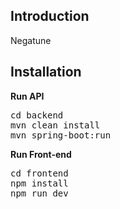 
<!-- <div align="center"><img width="706" alt="Logo" src="https://github.com/AKflower/Shub/assets/89245858/7ec7c235-6372-49df-baf5-91d89ed1b029"></div> -->

  
## Introduction
<p>Negatune</p> 

## Installation
**Run API**
<pre>
cd backend
mvn clean install
mvn spring-boot:run
</pre>
**Run Front-end**
<pre>
cd frontend
npm install
npm run dev

</pre>
